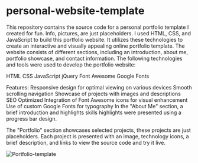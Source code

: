 # personal-website-template
This repository contains the source code for a personal portfolio template I created for fun. 
Info, pictures, are just placeholders.
I used HTML, CSS, and JavaScript to build this portfolio website. 
It utilizes these technologies to create an interactive and visually appealing online portfolio template. 
The website consists of different sections, including an introduction, about me, portfolio showcase, and contact information.
The following technologies and tools were used to develop the portfolio website:

HTML
CSS
JavaScript
jQuery
Font Awesome
Google Fonts

Features:
Responsive design for optimal viewing on various devices
Smooth scrolling navigation
Showcase of projects with images and descriptions
SEO Optimized
Integration of Font Awesome icons for visual enhancement
Use of custom Google Fonts for typography
In the "About Me" section, a brief introduction and highlights skills highlights were presented using a progress bar design.

The "Portfolio" section showcases selected projects, these projects are just placeholders. 
Each project is presented with an image, technology icons, a brief description, and links to view the source code and try it live.


![Portfolio-template](https://github.com/moayyadsaleh/personal-website-template/assets/137034202/a8116971-123f-4b5e-9078-a7f801a43953)


